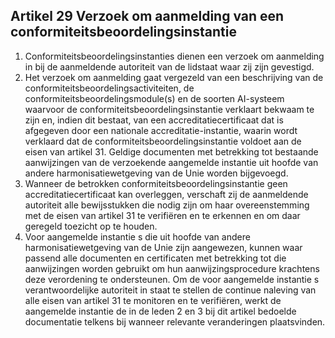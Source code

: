 ## Artikel 29 Verzoek om aanmelding van een conformiteitsbeoordelingsinstantie

1. Conformiteitsbeoordelingsinstanties dienen een verzoek om aanmelding in bij de aanmeldende autoriteit van de lidstaat waar zij zijn gevestigd.
2. Het verzoek om aanmelding gaat vergezeld van een beschrijving van de conformiteitsbeoordelingsactiviteiten, de conformiteitsbeoordelingsmodule(s) en de soorten AI-systeem waarvoor de conformiteitsbeoordelingsinstantie verklaart bekwaam te zijn en, indien dit bestaat, van een accreditatiecertificaat dat is afgegeven door een nationale accreditatie-instantie, waarin wordt verklaard dat de conformiteitsbeoordelingsinstantie voldoet aan de eisen van artikel 31.
   Geldige documenten met betrekking tot bestaande aanwijzingen van de verzoekende aangemelde instantie uit hoofde van andere harmonisatiewetgeving van de Unie worden bijgevoegd.
3. Wanneer de betrokken conformiteitsbeoordelingsinstantie geen accreditatiecertificaat kan overleggen, verschaft zij de aanmeldende autoriteit alle bewijsstukken die nodig zijn om haar overeenstemming met de eisen van artikel 31 te verifiëren en te erkennen en om daar geregeld toezicht op te houden.
4. Voor aangemelde instantie s die uit hoofde van andere harmonisatiewetgeving van de Unie zijn aangewezen, kunnen waar passend alle documenten en certificaten met betrekking tot die aanwijzingen worden gebruikt om hun aanwijzingsprocedure krachtens deze verordening te ondersteunen. Om de voor aangemelde instantie s verantwoordelijke autoriteit in staat te stellen de continue naleving van alle eisen van artikel 31 te monitoren en te verifiëren, werkt de aangemelde instantie de in de leden 2 en 3 bij dit artikel bedoelde documentatie telkens bij wanneer relevante veranderingen plaatsvinden.

